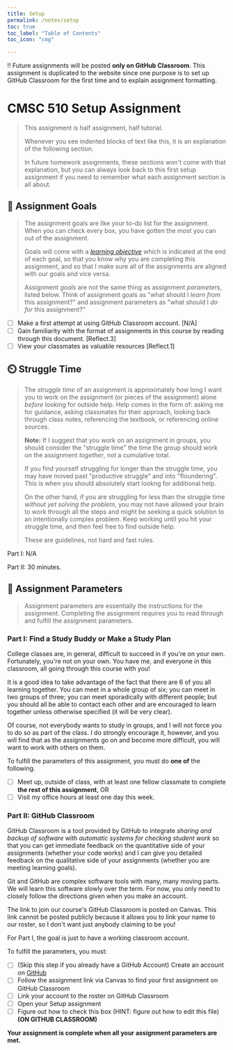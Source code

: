 ```yaml
---
title: Setup
permalink: /notes/setup
toc: true
toc_label: "Table of Contents"
toc_icon: "cog"

---
```

‼️ Future assignments will be posted **only on GitHub Classroom**. This assignment is duplicated to the website since one purpose is to set up GitHub Classroom for the first time and to explain assignment formatting.

# CMSC 510 Setup Assignment

> This assignment is half assignment, half tutorial.
>
> Whenever you see indented blocks of text like this, it is an explanation of the following section.
>
> In future homework assignments, these sections won't come with that explanation, but you can always look back to this first setup assignment if you need to remember what each assignment section is all about.

## 🏁 Assignment Goals

> The assignment goals are like your to-do list for the assignment. When you can check every box, you have gotten the most you can out of the assignment.
>
> Goals will come with a _[learning objective](https://alackles.github.io/CMSC-150-FT-23/syllabus/#learning-guideline)_ which is indicated at the end of each goal, so that you know why you are completing this assignment, and so that I make sure all of the assignments are aligned with our goals and vice versa.
>
> Assignment _goals_ are not the same thing as assignment _parameters_, listed below. Think of assignment goals as "what should I _learn from_ this assignment?" and assignment parameters as "what should I _do for_ this assignment?"

- [ ] Make a first attempt at using GitHub Classroom account. [N/A]
- [ ] Gain familiarity with the format of assignments in this course by reading through this document. [Reflect.3]
- [ ] View your classmates as valuable resources [Reflect.1]

## ⏲️ Struggle Time

> The _struggle time_ of an assignment is approximately how long I want you to work on the assignment (or pieces of the assignment) alone _before_ looking for outside help. Help comes in the form of: asking me for guidance, asking classmates for their approach, looking back through class notes, referencing the textbook, or referencing online sources.
>
> **Note:** If I suggest that you work on an assignment in groups, you should consider the "struggle time" the time the group should work on the assignment _together_, not a cumulative total.
>
> If you find yourself struggling for longer than the struggle time, you may have moved past "productive struggle" and into "floundering". This is when you should absolutely start lookng for additional help.
>
> On the other hand, if you are struggling for less than the struggle time _without yet solving the problem_, you may not have allowed your brain to work through all the steps and might be seeking a quick solution to an intentionally complex problem. Keep working until you hit your struggle time, and then feel free to find outside help.
>
> These are guidelines, not hard and fast rules. 

Part I: N/A

Part II: 30 minutes.

## 📝 Assignment Parameters

> Assignment parameters are essentially the instructions for the assignment. Completing the assignment requires you to read through and fulfill the assignment parameters. 

### Part I: Find a Study Buddy or Make a Study Plan

College classes are, in general, difficult to succeed in if you're on your own. Fortunately, you're not on your own. You have me, and everyone in this classroom, all going through this course with you! 

It is a good idea to take advantage of the fact that there are 6 of you all learning together. You can meet in a whole group of six; you can meet in two groups of three; you can meet sporadically with different people; but you should all be able to contact each other and are encouraged to learn together unless otherwise specified (it will be very clear).

Of course, not everybody wants to study in groups, and I will not force you to do so as part of the class. I do strongly encourage it, however, and you will find that as the assignments go on and become more difficult, you will want to work with others on them.

To fulfill the parameters of this assignment, you must do **one of** the following.

- [ ] Meet up, outside of class, with at least one fellow classmate to complete **the rest of this assignment**, OR
- [ ] Visit my office hours at least one day this week.
  
### Part II: GitHub Classroom

GitHub Classroom is a tool provided by GitHub to integrate _sharing and backup of software_ with _automatic systems for checking student work_ so that you can get immediate feedback on the quantitative side of your assignments (whether your code works) and I can give you detailed feedback on the qualitative side of your assignments (whether you are meeting learning goals). 

Git and GitHub are complex software tools with many, many moving parts. We will learn this software slowly over the term. For now, you only need to closely follow the directions given when you make an account. 

The link to join our course's GitHub Classroom is posted on Canvas. This link cannot be posted publicly because it allows you to link your name to our roster, so I don't want just anybody claiming to be you!

For Part I, the goal is just to have a working classroom account.

To fulfill the parameters, you must:

- [ ] (Skip this step if you already have a GitHub Account) Create an account on [GitHub](https://github.com/)
- [ ] Follow the assignment link via Canvas to find your first assignment on GitHub Classroom
- [ ] Link your account to the roster on GitHub Classroom 
- [ ] Open your Setup assignment
- [ ] Figure out how to check this box (HINT: figure out how to edit this file) **(ON GITHUB CLASSROOM)**

**Your assignment is complete when all your assignment parameters are met.**
